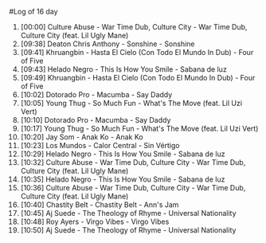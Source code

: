 #Log of 16 day

1. [00:00] Culture Abuse - War Time Dub, Culture City - War Time Dub, Culture City (feat. Lil Ugly Mane)
1. [09:38] Deaton Chris Anthony - Sonshine - Sonshine
1. [09:41] Khruangbin - Hasta El Cielo (Con Todo El Mundo In Dub) - Four of Five
1. [09:43] Helado Negro - This Is How You Smile - Sabana de luz
1. [09:49] Khruangbin - Hasta El Cielo (Con Todo El Mundo In Dub) - Four of Five
1. [10:02] Dotorado Pro - Macumba - Say Daddy
1. [10:05] Young Thug - So Much Fun - What's The Move (feat. Lil Uzi Vert)
1. [10:10] Dotorado Pro - Macumba - Say Daddy
1. [10:17] Young Thug - So Much Fun - What's The Move (feat. Lil Uzi Vert)
1. [10:20] Jay Som - Anak Ko - Anak Ko
1. [10:23] Los Mundos - Calor Central - Sin Vértigo
1. [10:29] Helado Negro - This Is How You Smile - Sabana de luz
1. [10:32] Culture Abuse - War Time Dub, Culture City - War Time Dub, Culture City (feat. Lil Ugly Mane)
1. [10:35] Helado Negro - This Is How You Smile - Sabana de luz
1. [10:36] Culture Abuse - War Time Dub, Culture City - War Time Dub, Culture City (feat. Lil Ugly Mane)
1. [10:40] Chastity Belt - Chastity Belt - Ann's Jam
1. [10:45] Aj Suede - The Theology of Rhyme - Universal Nationality
1. [10:48] Roy Ayers - Virgo Vibes - Virgo Vibes
1. [10:50] Aj Suede - The Theology of Rhyme - Universal Nationality
